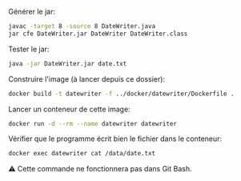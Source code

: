 Générer le jar:
```sh
javac -target 8 -source 8 DateWriter.java
jar cfe DateWriter.jar DateWriter DateWriter.class
```

Tester le jar:
```sh
java -jar DateWriter.jar date.txt
```

Construire l'image (à lancer depuis ce dossier):
```sh
docker build -t datewriter -f ../docker/datewriter/Dockerfile .
```

Lancer un conteneur de cette image:
```sh
docker run -d --rm --name datewriter datewriter
```

Vérifier que le programme écrit bien le fichier dans le conteneur:
```sh
docker exec datewriter cat /data/date.txt
```
⚠ Cette commande ne fonctionnera pas dans Git Bash.